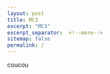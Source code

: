 ```yaml
---
layout: post
title: MC3
excerpt: "MC3"
excerpt_separator:  <!--more-->
sitemap: false
permalink: /
---
```




coucou
